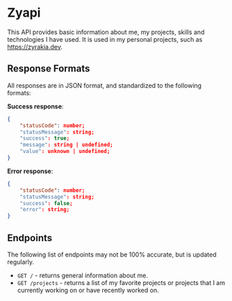 # Zyapi

This API provides basic information about me, my projects, skills and technologies I have used. It is used in my personal projects, such as https://zyrakia.dev.

## Response Formats

All responses are in JSON format, and standardized to the following formats:

**Success response**:

```json
{
    "statusCode": number;
    "statusMessage": string;
    "success": true;
    "message": string | undefined;
    "value": unknown | undefined;
}
```

**Error response**:

```json
{
    "statusCode": number;
    "statusMessage": string;
    "success": false;
    "error": string;
}
```

## Endpoints

The following list of endpoints may not be 100% accurate, but is updated regularly.

-   `GET /` - returns general information about me.
-   `GET /projects` - returns a list of my favorite projects or projects that I am currently working on or have recently worked on.
